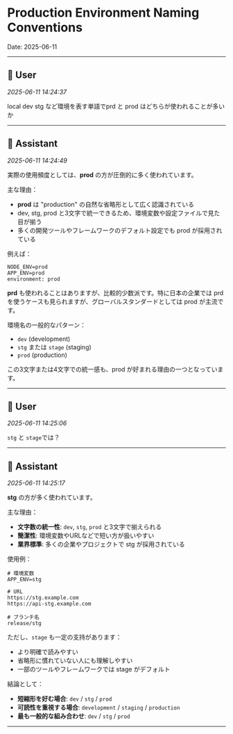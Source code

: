 # Production Environment Naming Conventions

Date: 2025-06-11

---

## 👤 User
*2025-06-11 14:24:37*

local dev stg など環境を表す単語でprd と prod はどちらが使われることが多いか

---

## 🤖 Assistant
*2025-06-11 14:24:49*

実際の使用頻度としては、**prod** の方が圧倒的に多く使われています。

主な理由：
- **prod** は "production" の自然な省略形として広く認識されている
- dev, stg, prod と3文字で統一できるため、環境変数や設定ファイルで見た目が揃う
- 多くの開発ツールやフレームワークのデフォルト設定でも prod が採用されている

例えば：
```
NODE_ENV=prod
APP_ENV=prod
environment: prod
```

**prd** も使われることはありますが、比較的少数派です。特に日本の企業では prd を使うケースも見られますが、グローバルスタンダードとしては prod が主流です。

環境名の一般的なパターン：
- `dev` (development)
- `stg` または `stage` (staging)  
- `prod` (production)

この3文字または4文字での統一感も、prod が好まれる理由の一つとなっています。

---

## 👤 User
*2025-06-11 14:25:06*

`stg` と `stage`では？

---

## 🤖 Assistant
*2025-06-11 14:25:17*

**stg** の方が多く使われています。

主な理由：
- **文字数の統一性**: `dev`, `stg`, `prod` と3文字で揃えられる
- **簡潔性**: 環境変数やURLなどで短い方が扱いやすい
- **業界標準**: 多くの企業やプロジェクトで stg が採用されている

使用例：
```
# 環境変数
APP_ENV=stg

# URL
https://stg.example.com
https://api-stg.example.com

# ブランチ名
release/stg
```

ただし、`stage` も一定の支持があります：
- より明確で読みやすい
- 省略形に慣れていない人にも理解しやすい
- 一部のツールやフレームワークでは stage がデフォルト

結論として：
- **短縮形を好む場合**: `dev` / `stg` / `prod`
- **可読性を重視する場合**: `development` / `staging` / `production`
- **最も一般的な組み合わせ**: `dev` / `stg` / `prod`

---
